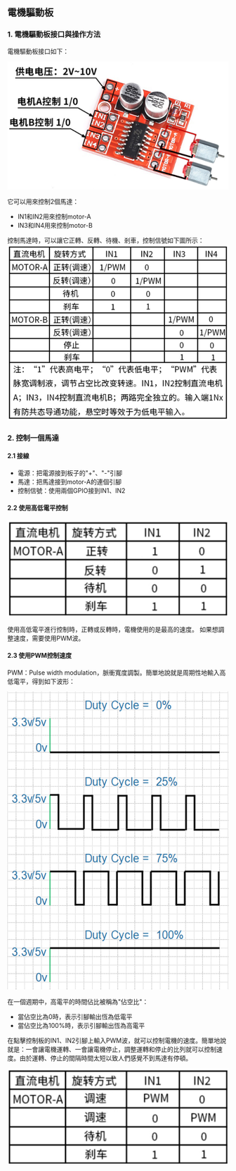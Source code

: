 ## 電機驅動板

### 1. 電機驅動板接口與操作方法

電機驅動板接口如下：

![image-20210403182805644](pic/02_GPIO类电路/18_motor_control_board.png)

它可以用來控制2個馬達：

* IN1和IN2用來控制motor-A
* IN3和IN4用來控制motor-B

控制馬達時，可以讓它正轉、反轉、待機、剎車，控制信號如下圖所示：
![image-20210403183043546](pic/02_GPIO类电路/19_motor_true_value.png)

### 2. 控制一個馬達

#### 2.1 接線

* 電源：把電源接到板子的"+"、"-"引腳
* 馬達：把馬達接到motor-A的連個引腳
* 控制信號：使用兩個GPIO接到IN1、IN2

#### 2.2 使用高低電平控制

![image-20210403185148523](pic/02_GPIO类电路/20_motor_true_value_gpio.png)

使用高低電平進行控制時，正轉或反轉時，電機使用的是最高的速度。
如果想調整速度，需要使用PWM波。

#### 2.3 使用PWM控制速度

PWM：Pulse width modulation，脈衝寬度調製。簡單地說就是周期性地輸入高低電平，得到如下波形：

![image-20210403190953106](pic/02_GPIO类电路/21_pwm.png)

在一個週期中，高電平的時間佔比被稱為"佔空比"：

* 當佔空比為0時，表示引腳輸出恆為低電平
* 當佔空比為100%時，表示引腳輸出恆為高電平

在點擊控制板的IN1、IN2引腳上輸入PWM波，就可以控制電機的速度。簡單地說就是：一會讓電機運轉、一會讓電機停止，調整運轉和停止的比列就可以控制速度。由於運轉、停止的間隔時間太短以致人們感覺不到馬達有停頓。

![image-20210403191529344](pic/02_GPIO类电路/22_motor_true_value_pwm.png)